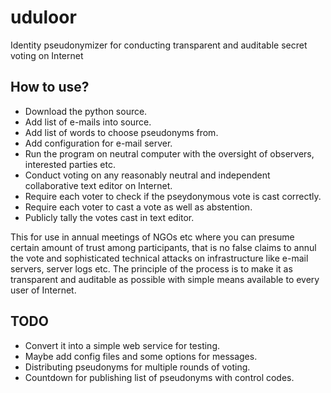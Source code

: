 # uduloor
Identity pseudonymizer for conducting transparent and auditable secret voting on Internet

## How to use?

* Download the python source.
* Add list of e-mails into source.
* Add list of words to choose pseudonyms from.
* Add configuration for e-mail server.
* Run the program on neutral computer with the oversight of observers, interested parties etc.
* Conduct voting on any reasonably neutral and independent collaborative text editor on Internet.
* Require each voter to check if the pseydonymous vote is cast correctly. 
* Require each voter to cast a vote as well as abstention.
* Publicly tally the votes cast in text editor.

This for use in annual meetings of NGOs etc where you can presume certain amount of trust among participants, that is no false claims to annul the vote and sophisticated technical attacks on infrastructure like e-mail servers, server logs etc. The principle of the process is to make it as transparent and auditable as possible with simple means available to every user of Internet.

## TODO

* Convert it into a simple web service for testing.
* Maybe add config files and some options for messages.
* Distributing pseudonyms for multiple rounds of voting.
* Countdown for publishing list of pseudonyms with control codes.

